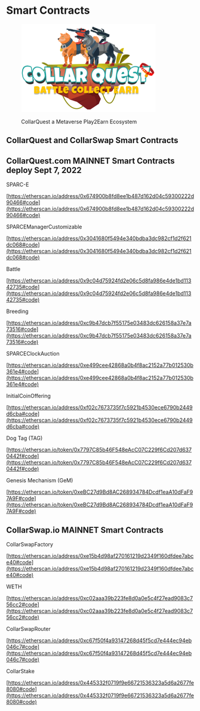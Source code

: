 # Smart Contracts

<figure><img src="../../.gitbook/assets/CQ-Title.png" alt=""><figcaption><p>CollarQuest a Metaverse Play2Earn Ecosystem</p></figcaption></figure>

## CollarQuest and CollarSwap Smart Contracts

## **CollarQuest.com MAINNET Smart Contracts deploy Sept 7, 2022**

SPARC-E

[https://etherscan.io/address/0x674900b8fd8ee1b487d162d04c59300222d90466#code](https://etherscan.io/address/0x674900b8fd8ee1b487d162d04c59300222d90466#code)

SPARCEManagerCustomizable

[https://etherscan.io/address/0x3041680f5494e340bdba3dc982cf1d2f621dc068#code](https://etherscan.io/address/0x3041680f5494e340bdba3dc982cf1d2f621dc068#code)

Battle

[https://etherscan.io/address/0x9c04d75924fd2e06c5d8fa986e4de1bd11342735#code](https://etherscan.io/address/0x9c04d75924fd2e06c5d8fa986e4de1bd11342735#code)

Breeding

[https://etherscan.io/address/0xc9b47dcb7f55175e03483dc626158a37e7a73516#code](https://etherscan.io/address/0xc9b47dcb7f55175e03483dc626158a37e7a73516#code)

SPARCEClockAuction

[https://etherscan.io/address/0xe499cee42868a0b4f8ac2152a77b012530b361e4#code](https://etherscan.io/address/0xe499cee42868a0b4f8ac2152a77b012530b361e4#code)

InitialCoinOffering

[https://etherscan.io/address/0xf02c7673735f7c5921b4530ece6790b2449d6cba#code](https://etherscan.io/address/0xf02c7673735f7c5921b4530ece6790b2449d6cba#code)

Dog Tag (TAG)

[https://etherscan.io/token/0x7797C85b46F548eAcC07C229f6Cd207d6370442f#code](https://etherscan.io/token/0x7797C85b46F548eAcC07C229f6Cd207d6370442f#code)

Genesis Mechanism (GeM)

[https://etherscan.io/token/0xeBC27d9Bd8AC268934784Dcdf1eaA10dFaF97A9F#code](https://etherscan.io/token/0xeBC27d9Bd8AC268934784Dcdf1eaA10dFaF97A9F#code)

## **CollarSwap.io MAINNET Smart Contracts**

CollarSwapFactory

[https://etherscan.io/address/0xe15b4d98af270161219d2349f160dfdee7abce40#code](https://etherscan.io/address/0xe15b4d98af270161219d2349f160dfdee7abce40#code)

WETH

[https://etherscan.io/address/0xc02aaa39b223fe8d0a0e5c4f27ead9083c756cc2#code](https://etherscan.io/address/0xc02aaa39b223fe8d0a0e5c4f27ead9083c756cc2#code)

CollarSwapRouter

[https://etherscan.io/address/0xc67f50f4a93147268d45f5cd7e444ec94eb046c7#code](https://etherscan.io/address/0xc67f50f4a93147268d45f5cd7e444ec94eb046c7#code)

CollarStake

[https://etherscan.io/address/0x445332f0719f9e66721536323a5d6a2677fe8080#code](https://etherscan.io/address/0x445332f0719f9e66721536323a5d6a2677fe8080#code)
